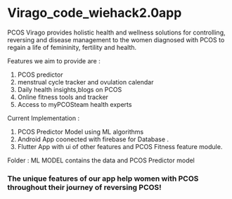 # Virago_code_wiehack2.0app

PCOS Virago provides holistic health and wellness solutions for controlling, reversing and disease management 
to the women diagnosed with PCOS to regain a life of femininity, fertility and health.

 Features we aim to provide are :  
1) PCOS predictor 
2) menstrual cycle tracker  and ovulation calendar  
3) Daily health insights,blogs on PCOS 
4) Online fitness tools and tracker 
5) Access to myPCOSteam health experts  

 Current Implementation :
1. PCOS Predictor Model using ML algorithms
2. Android App coonected with firebase for Database .
3. Flutter App with ui of other features and PCOS Fitness feature module.

 Folder : ML MODEL contains the data and PCOS Predictor model 

### The unique features of our app help women with PCOS throughout their journey of reversing PCOS!



